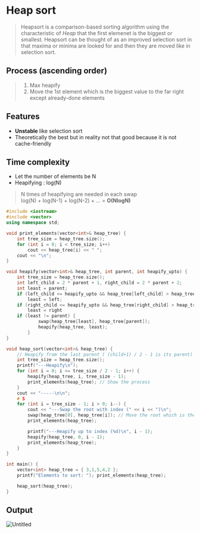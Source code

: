 # Heap sort
>Heapsort is a comparison-based sorting algorithm using the characteristic of *Heap* that the first elemenet is the biggest or smallest. Heapsort can be thought of as an improved selection sort in that maxima or minima are looked for and then they are moved like in selection sort.

## Process (ascending order)
> 1. Max heapify
> 2. Move the 1st element which is the biggest value to the far right except already-done elements

## Features
- **Unstable** like selection sort
- Theoretically the best but in reality not that good because it is not cache-friendly

## Time complexity
* Let the number of elements be N
* Heapifying : log(N)<br>
>N times of heapifying are needed in each swap<br>
>log(N) + log(N-1) + log(N-2) + ... = **O(NlogN)**

~~~c++
#include <iostream>
#include <vector>
using namespace std;

void print_elements(vector<int>& heap_tree) {
	int tree_size = heap_tree.size();
	for (int i = 0; i < tree_size; i++)
		cout << heap_tree[i] << " ";
	cout << "\n";
}

void heapify(vector<int>& heap_tree, int parent, int heapify_upto) {
	int tree_size = heap_tree.size();
	int left_child = 2 * parent + 1, right_child = 2 * parent + 2;
	int least = parent;
	if (left_child <= heapify_upto && heap_tree[left_child] > heap_tree[parent])
		least = left;
	if (right_child <= heapify_upto && heap_tree[right_child] > heap_tree[parent]) {
		least = right
	if (least != parent) {
        	swap(heap_tree[least], heap_tree[parent]);
        	heapify(heap_tree, least);
    	}
}

void heap_sort(vector<int>& heap_tree) {
	// Heapify from the last parent ( (child+1) / 2 - 1 is its parent)
	int tree_size = heap_tree.size();
	printf("---Heapify\n");
	for (int i = 0; i <= tree_size / 2 - 1; i++) {
		heapify(heap_tree, i, tree_size - 1);
		print_elements(heap_tree); // Show the process
	}
	cout << "-----\n\n";
	# S
	for (int i = tree_size - 1; i > 0; i--) {
		cout << "---Swap the root with index (" << i << ")\n";
		swap(heap_tree[0], heap_tree[i]); // Move the root which is the biggest value except sorted elements to the right in ascending order
		print_elements(heap_tree);

		printf("---Heapify up to index (%d)\n", i - 1);
		heapify(heap_tree, 0, i - 1);
		print_elements(heap_tree);
	}
}

int main() {
	vector<int> heap_tree = { 3,1,5,4,2 };
	printf("Elements to sort: "); print_elements(heap_tree);

	heap_sort(heap_tree);
}
~~~

## Output
![Untitled](https://user-images.githubusercontent.com/67142421/149524068-2f7a71f0-cdd4-49ff-8df2-255f4359818a.png)
